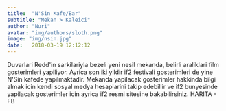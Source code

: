 ```yaml
---
title:  "N'Sin Kafe/Bar"
subtitle: "Mekan > Kaleici"
author: "Nuri"
avatar: "img/authors/sloth.png"
image: "img/nsin.jpg"
date:   2018-03-19 12:12:12
---
```


Duvarlari Redd'in sarkilariyla bezeli yeni nesil mekanda, belirli araliklari film gosterimleri yapiliyor. Ayrica son iki yildir if2 festivali gosterimleri de yine N'Sin kafede yapilmaktadir. Mekanda yapilacak gosterimler hakkinda bilgi almak icin kendi sosyal medya hesaplarini takip edebillir ve if2 bunyesinde yapilacak gosterimler icin ayrica if2 resmi sitesine bakabilirsiniz.
HARITA - FB 
